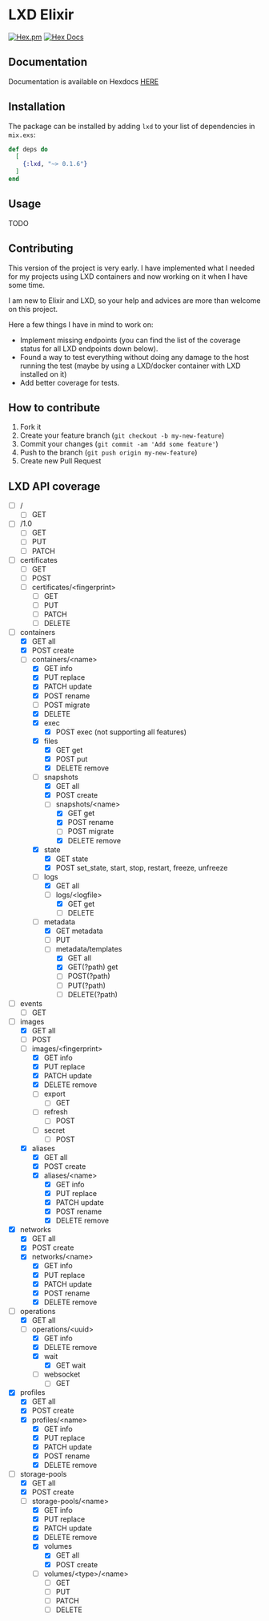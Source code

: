# LXD Elixir

[![Hex.pm](https://img.shields.io/hexpm/v/lxd.svg?style=flat-square)](https://hex.pm/packages/lxd)
[![Hex Docs](https://img.shields.io/badge/hex-docs-9768d1.svg?style=flat-square)](https://hexdocs.pm/lxd)

## Documentation

Documentation is available on Hexdocs [HERE](https://hexdocs.pm/lxd)

## Installation

The package can be installed by adding `lxd` to your list of dependencies
in `mix.exs`:

```elixir
def deps do
  [
    {:lxd, "~> 0.1.6"}
  ]
end
```

## Usage

TODO


## Contributing

This version of the project is very early. I have implemented what I needed for my projects using LXD containers and now working on it when I have some time.


I am new to Elixir and LXD, so your help and advices are more than welcome on this project.


Here a few things I have in mind to work on:
- Implement missing endpoints (you can find the list of the coverage status for all LXD endpoints down below).
- Found a way to test everything without doing any damage to the host running the test (maybe by using a LXD/docker container with LXD installed on it)
- Add better coverage for tests.


## How to contribute

1. Fork it
2. Create your feature branch (`git checkout -b my-new-feature`)
3. Commit your changes (`git commit -am 'Add some feature'`)
4. Push to the branch (`git push origin my-new-feature`)
5. Create new Pull Request

## LXD API coverage

- [ ] /
    - [ ] GET
- [ ] /1.0
    - [ ] GET
    - [ ] PUT
    - [ ] PATCH
- [ ] certificates
    - [ ] GET
    - [ ] POST
    - [ ] certificates/\<fingerprint\>
        - [ ] GET
        - [ ] PUT
        - [ ] PATCH
        - [ ] DELETE
- [ ] containers
    - [x] GET all
    - [x] POST create
    - [ ] containers/\<name\>
        - [x] GET info
        - [x] PUT replace
        - [x] PATCH update
        - [x] POST rename
        - [ ] POST migrate
        - [x] DELETE
        - [x] exec
            - [x] POST exec (not supporting all features)
        - [x] files
            - [x] GET get
            - [x] POST put
            - [x] DELETE remove
        - [ ] snapshots
            - [x] GET all
            - [x] POST create
            - [ ] snapshots/\<name\>
                - [x] GET get
                - [x] POST rename
                - [ ] POST migrate
                - [x] DELETE remove
        - [x] state
            - [x] GET state
            - [x] POST set_state, start, stop, restart, freeze, unfreeze
        - [ ] logs
            - [x] GET all
            - [ ] logs/\<logfile\>
                - [x] GET get
                - [ ] DELETE
        - [ ] metadata
            - [x] GET metadata
            - [ ] PUT
            - [ ] metadata/templates
                - [x] GET all
                - [x] GET(?path) get
                - [ ] POST(?path)
                - [ ] PUT(?path)
                - [ ] DELETE(?path)
- [ ] events
    - [ ] GET
- [ ] images
    - [x] GET all
    - [ ] POST
    - [ ] images/\<fingerprint\>
        - [x] GET info
        - [x] PUT replace
        - [x] PATCH update
        - [x] DELETE remove
        - [ ] export
            - [ ] GET
        - [ ] refresh
            - [ ] POST
        - [ ] secret
            - [ ] POST
    - [x] aliases
        - [x] GET all
        - [x] POST create
        - [x] aliases/\<name\>
            - [x] GET info
            - [x] PUT replace
            - [x] PATCH update
            - [x] POST rename
            - [x] DELETE remove
- [x] networks
    - [x] GET all
    - [x] POST create
    - [x] networks/\<name\>
        - [x] GET info
        - [x] PUT replace
        - [x] PATCH update
        - [x] POST rename
        - [x] DELETE remove
- [ ] operations
    - [x] GET all
    - [ ] operations/\<uuid\>
        - [x] GET info
        - [x] DELETE remove
        - [x] wait
            - [x] GET wait
        - [ ] websocket
            - [ ] GET
- [x] profiles
    - [x] GET all
    - [x] POST create
    - [x] profiles/\<name\>
        - [x] GET info
        - [x] PUT replace
        - [x] PATCH update
        - [x] POST rename
        - [x] DELETE remove
- [ ] storage-pools
    - [x] GET all
    - [x] POST create
    - [ ] storage-pools/\<name\>
        - [x] GET info
        - [x] PUT replace
        - [x] PATCH update
        - [x] DELETE remove
        - [x] volumes
            - [x] GET all
            - [x] POST create
        - [ ] volumes/\<type\>/\<name\>
            - [ ] GET
            - [ ] PUT
            - [ ] PATCH
            - [ ] DELETE
